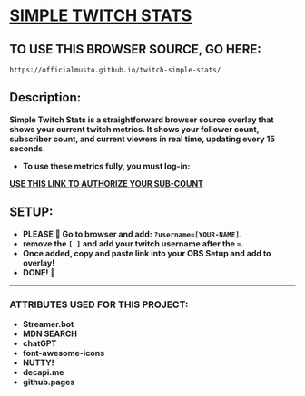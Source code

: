 # [SIMPLE TWITCH STATS](https://officialmusto.github.io/twitch-simple-stats/)

## TO USE THIS BROWSER SOURCE, GO HERE:
`https://officialmusto.github.io/twitch-simple-stats/`

## Description:
**Simple Twitch Stats is a straightforward browser source overlay that shows your current twitch metrics. It shows your follower count, subscriber count, and current viewers in real time, updating every 15 seconds.**
- **To use these metrics fully, you must log-in:**

**[USE THIS LINK TO AUTHORIZE YOUR SUB-COUNT](https://decapi.me/auth/twitch?redirect=subcount&scopes=channel:read:subscriptions+user:read:email)**

## SETUP:
- **PLEASE 🚨 Go to browser and add: `?username=[YOUR-NAME]`**.
- **remove the `[ ]` and add your twitch username after the `=`.**
- **Once added, copy and paste link into your OBS Setup and add to overlay!**
- **DONE! 🤩**



---

### ATTRIBUTES USED FOR THIS PROJECT:
- **Streamer.bot**
- **MDN SEARCH**
- **chatGPT**
- **font-awesome-icons**
- **NUTTY!**
- **decapi.me**
- **github.pages**